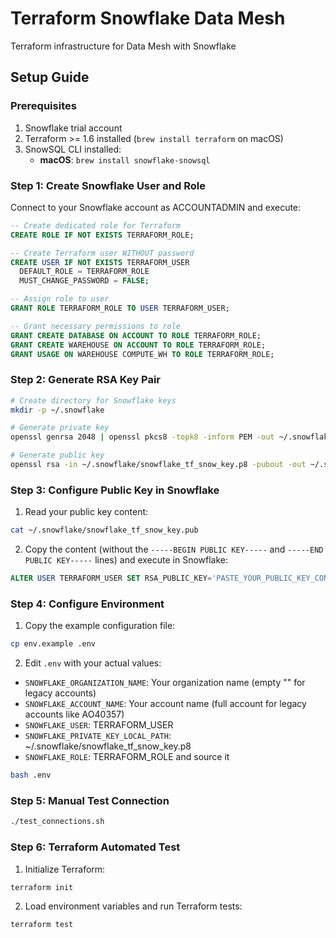 # Terraform Snowflake Data Mesh

Terraform infrastructure for Data Mesh with Snowflake

## Setup Guide

### Prerequisites

1. Snowflake trial account
2. Terraform >= 1.6 installed (`brew install terraform` on macOS)
3. SnowSQL CLI installed:
   - **macOS**: `brew install snowflake-snowsql`

### Step 1: Create Snowflake User and Role

Connect to your Snowflake account as ACCOUNTADMIN and execute:

```sql
-- Create dedicated role for Terraform
CREATE ROLE IF NOT EXISTS TERRAFORM_ROLE;

-- Create Terraform user WITHOUT password
CREATE USER IF NOT EXISTS TERRAFORM_USER
  DEFAULT_ROLE = TERRAFORM_ROLE
  MUST_CHANGE_PASSWORD = FALSE;

-- Assign role to user
GRANT ROLE TERRAFORM_ROLE TO USER TERRAFORM_USER;

-- Grant necessary permissions to role
GRANT CREATE DATABASE ON ACCOUNT TO ROLE TERRAFORM_ROLE;
GRANT CREATE WAREHOUSE ON ACCOUNT TO ROLE TERRAFORM_ROLE;
GRANT USAGE ON WAREHOUSE COMPUTE_WH TO ROLE TERRAFORM_ROLE;
```

### Step 2: Generate RSA Key Pair

```bash
# Create directory for Snowflake keys
mkdir -p ~/.snowflake

# Generate private key
openssl genrsa 2048 | openssl pkcs8 -topk8 -inform PEM -out ~/.snowflake/snowflake_tf_snow_key.p8 -nocrypt

# Generate public key
openssl rsa -in ~/.snowflake/snowflake_tf_snow_key.p8 -pubout -out ~/.snowflake/snowflake_tf_snow_key.pub
```

### Step 3: Configure Public Key in Snowflake

1. Read your public key content:
```bash
cat ~/.snowflake/snowflake_tf_snow_key.pub
```

2. Copy the content (without the `-----BEGIN PUBLIC KEY-----` and `-----END PUBLIC KEY-----` lines) and execute in Snowflake:
```sql
ALTER USER TERRAFORM_USER SET RSA_PUBLIC_KEY='PASTE_YOUR_PUBLIC_KEY_CONTENT_HERE';
```

### Step 4: Configure Environment

1. Copy the example configuration file:
```bash
cp env.example .env
```

2. Edit `.env` with your actual values:
- `SNOWFLAKE_ORGANIZATION_NAME`: Your organization name (empty "" for legacy accounts)
- `SNOWFLAKE_ACCOUNT_NAME`: Your account name (full account for legacy accounts like AO40357)
- `SNOWFLAKE_USER`: TERRAFORM_USER
- `SNOWFLAKE_PRIVATE_KEY_LOCAL_PATH`: ~/.snowflake/snowflake_tf_snow_key.p8
- `SNOWFLAKE_ROLE`: TERRAFORM_ROLE
and source it
```bash
bash .env
```

### Step 5: Manual Test Connection

```bash
./test_connections.sh
```

### Step 6: Terraform Automated Test

1. Initialize Terraform:
```bash
terraform init
```

2. Load environment variables and run Terraform tests:
```bash
terraform test
```